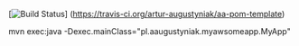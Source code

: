 [![Build Status](https://travis-ci.org/artur-augustyniak/aa-pom-template.svg)]
(https://travis-ci.org/artur-augustyniak/aa-pom-template)


mvn exec:java -Dexec.mainClass="pl.aaugustyniak.myawsomeapp.MyApp"